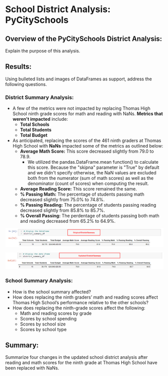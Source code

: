 # School District Analysis: PyCitySchools

## Overview of the PyCitySchools District Analysis: 
Explain the purpose of this analysis.

## Results: 
Using bulleted lists and images of DataFrames as support, address the following questions.

### District Summary Analysis:
  - A few of the metrics were not impacted by replacing Thomas High School ninth grade scores for math and reading with NaNs. **Metrics that weren't impacted** include: 
    - **Total Schools**
    - **Total Students**
    - **Total Budget**
  - As anticipated, replacing the scores of the 461 ninth graders at Thomas High School with **NaNs** impacted some of the metrics as outlined below: 
    - **Average Math Score:** This score decreased slightly from 79.0 to 78.9. 
      - We utilized the pandas.DataFrame.mean function() to calculate this score. Because the "skipna" parameter is "True" by default and we didn't specify otherwise, the NaN values are excluded both from the numerator (sum of math scores) as well as the denominator (count of scores) when computing the result.     
    - **Average Reading Score:** This score remained the same.
    - **% Passing Math:** The percentage of students passing math decreased slightly from 75.0% to 74.8%.
    - **% Passing Reading:** The percentage of students passing reading decreased slightly from 85.8% to 85.7%. 
    - **% Overall Passing:** The perdentage of students passing both math and reading decreased from 65.2% to 64.9%. 


![PyCitySchools_Original_District_Summary.png](Resources/PyCitySchools_Original_District_Summary.png)


![PyCitySchools_Updated_District_Summary.png](Resources/PyCitySchools_Updated_District_Summary.png)

### School Summary Analysis:
- How is the school summary affected?
- How does replacing the ninth graders’ math and reading scores affect Thomas High School’s performance relative to the other schools?
- How does replacing the ninth-grade scores affect the following:
  - Math and reading scores by grade
  - Scores by school spending
  - Scores by school size
  - Scores by school type

## Summary: 
Summarize four changes in the updated school district analysis after reading and math scores for the ninth grade at Thomas High School have been replaced with NaNs.
